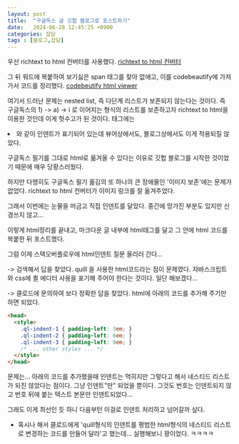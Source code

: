 ```yaml
---
layout: post
title:  "구글독스 글 깃헙 블로그로 포스트하기"
date:   2024-06-28 12:45:25 +0900
categories: 잡담
tags : [블로그,잡담]
---
```


우선 richtext to html 컨버터를 사용했다. 
[richtext to html 컨버터](https://www.lido.app/tools/rich-text-to-html-converter)

그 뒤 워드에 복붙하여 보기싫은 span 태그를 찾아 없애고, 이를 codebeautify에 가져가서 코드를 정리했다. 
[codebeutify html viewer](https://codebeautify.org/htmlviewer)

여기서 드러난 문제는 nested list, 즉 다단계 리스트가 보존되지 않는다는 것이다. 
즉 구글독스의 1) -> a) -> i 로 이어지는 형식의 리스트를 보존하고자 richtext to html을 이용한 것인데 이게 헛수고가 된 것이다.
태그에는 <li class="ql-indent-1"> 와 같이 인덴트가 표기되어 있는데 뷰어상에서도, 블로그상에서도 이게 적용되질 않았다. 

구글독스 필기를 그대로 html로 옮겨올 수 있다는 이유로 깃헙 블로그를 시작한 것이었기 때문에 매우 당황스러웠다. 

하지만 다행히도 구글독스 필기 옮김의 또 하나의 큰 장애물인 '이미지 보존'에는 문제가 없었다. richtext to html 컨버터가 이미지 링크를 잘 옮겨주었다. 

그래서 이번에는 눈물을 머금고 직접 인덴트를 달았다. 중간에 망가진 부분도 있지만 신경쓰지 않고...

이렇게 html정리를 끝내고, 마크다운 글 내부에 html태그를 달고 그 안에 html 코드를 복붙한 뒤 포스트했다.

그럼 이제 스택오버플로우에 html인덴트 질문 올리러 간다...

-> 검색해서 답을 찾았다. quill 을 사용한 html코드라는 점이 문제였다. 자바스크립트와 css에 퀼 에디터 사용을 표기해 주어야 한다는 것이다. 일단 해보겠다...

-> 클로드에 문의하여 보다 정확한 답을 찾았다.
html에 아래의 코드를 추가해 주기만 하면 되었다.

```html
<head>
  <style>
    .ql-indent-1 { padding-left: 3em; }
    .ql-indent-2 { padding-left: 6em; }
    .ql-indent-3 { padding-left: 9em; }
    /* ... other styles ... */
  </style>
</head>
```

문제는... 아래의 코드를 추가했을때 인덴트는 먹히지만 그렇다고 해서 네스티드 리스트가 되진 않았다는 점이다. 그냥 인덴트"만" 되었을 뿐이다.
그것도 번호는 인덴트되지 않고 번호 뒤에 붙는 텍스트 본문만 인덴트되었다...

그래도 이게 최선인 듯 하니 다음부턴 이걸로 인덴트 처리하고 넘어갈까 싶다.

+ 혹시나 해서 클로드에게 'quill형식의 인덴트를 평범한 html형식의 네스티드 리스트로 변경하는 코드를 만들어 달라'고 했는데... 실행해보니 꽝이었다. ㅋㅋㅋㅋ

